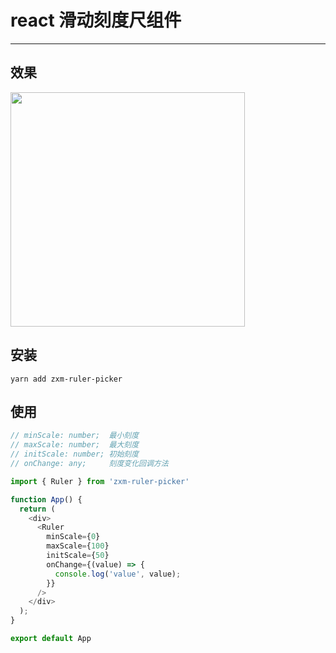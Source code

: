# react 滑动刻度尺组件
----

## 效果
<img src="https://s1.ax1x.com/2022/12/18/zbJIBV.png" style="width: 375px" />

## 安装
```yarn add zxm-ruler-picker```


## 使用

```javascript
// minScale: number;  最小刻度
// maxScale: number;  最大刻度
// initScale: number; 初始刻度
// onChange: any;     刻度变化回调方法
```

```javascript
import { Ruler } from 'zxm-ruler-picker'

function App() {
  return (
    <div>
      <Ruler
        minScale={0}
        maxScale={100}
        initScale={50}
        onChange={(value) => {
          console.log('value', value);
        }}
      />
    </div>
  );
}

export default App
```